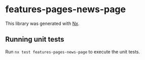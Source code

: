 # features-pages-news-page

This library was generated with [Nx](https://nx.dev).

## Running unit tests

Run `nx test features-pages-news-page` to execute the unit tests.
